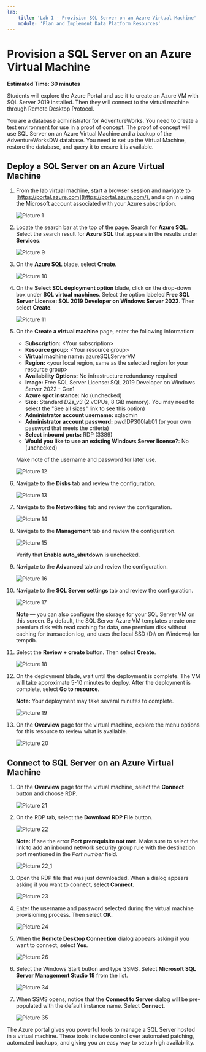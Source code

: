 ```yaml
---
lab:
    title: 'Lab 1 - Provision SQL Server on an Azure Virtual Machine'
    module: 'Plan and Implement Data Platform Resources'
---
```


# Provision a SQL Server on an Azure Virtual Machine

**Estimated Time: 30 minutes**

Students will explore the Azure Portal and use it to create an Azure VM with SQL Server 2019 installed. Then they will connect to the virtual machine through Remote Desktop Protocol.

You are a database administrator for AdventureWorks. You need to create a test environment for use in a proof of concept. The proof of concept will use SQL Server on an Azure Virtual Machine and a backup of the AdventureWorksDW database. You need to set up the Virtual Machine, restore the database, and query it to ensure it is available.

## Deploy a SQL Server on an Azure Virtual Machine

1. From the lab virtual machine, start a browser session and navigate to [https://portal.azure.com](https://portal.azure.com/), and sign in using the Microsoft account associated with your Azure subscription.

    ![Picture 1](../images/dp-300-module-01-lab-01.png)

1. Locate the search bar at the top of the page. Search for **Azure SQL**. Select the search result for **Azure SQL** that appears in the results under **Services**.

    ![Picture 9](../images/dp-300-module-01-lab-09.png)

1. On the **Azure SQL** blade, select **Create**.

    ![Picture 10](../images/dp-300-module-01-lab-10.png)

1. On the **Select SQL deployment option** blade, click on the drop-down box under **SQL virtual machines**. Select the option labeled **Free SQL Server License: SQL 2019 Developer on Windows Server 2022**. Then select **Create**.

    ![Picture 11](../images/dp-300-module-01-lab-11.png)

1. On the **Create a virtual machine** page, enter the following information:

    - **Subscription:** &lt;Your subscription&gt;
    - **Resource group:** &lt;Your resource group&gt;
    - **Virtual machine name:**  azureSQLServerVM
    - **Region:** &lt;your local region, same as the selected region for your resource group&gt;
    - **Availability Options:** No infrastructure redundancy required
    - **Image:** Free SQL Server License: SQL 2019 Developer on Windows Server 2022 - Gen1
    - **Azure spot instance:** No (unchecked)
    - **Size:** Standard *D2s_v3* (2 vCPUs, 8 GiB memory). You may need to select the "See all sizes" link to see this option)
    - **Administrator account username:** sqladmin
    - **Administrator account password:** pwd!DP300lab01 (or your own password that meets the criteria)
    - **Select inbound ports:** RDP (3389)
    - **Would you like to use an existing Windows Server license?:** No (unchecked)

    Make note of the username and password for later use.

    ![Picture 12](../images/dp-300-module-01-lab-12.png)

1. Navigate to the **Disks** tab and review the configuration.

    ![Picture 13](../images/dp-300-module-01-lab-13.png)

1. Navigate to the **Networking** tab and review the configuration.

    ![Picture 14](../images/dp-300-module-01-lab-14.png)

1. Navigate to the **Management** tab and review the configuration.

    ![Picture 15](../images/dp-300-module-01-lab-15.png)

    Verify that **Enable auto_shutdown** is unchecked.

1. Navigate to the **Advanced** tab and review the configuration.

    ![Picture 16](../images/dp-300-module-01-lab-16.png)

1. Navigate to the **SQL Server settings** tab and review the configuration.

    ![Picture 17](../images/dp-300-module-01-lab-17.png)

    **Note —** you can also configure the storage for your SQL Server VM on this screen. By default, the SQL Server Azure VM templates create one premium disk with read caching for data, one premium disk without caching for transaction log, and uses the local SSD (D:\ on Windows) for tempdb.

1. Select the **Review + create** button. Then select **Create**.

    ![Picture 18](../images/dp-300-module-01-lab-18.png)

1. On the deployment blade, wait until the deployment is complete. The VM will take approximate 5-10 minutes to deploy. After the deployment is complete, select  **Go to resource**.

    **Note:** Your deployment may take several minutes to complete.

    ![Picture 19](../images/dp-300-module-01-lab-19.png)

1. On the **Overview** page for the virtual machine, explore the menu options for this resource to review what is available.

    ![Picture 20](../images/dp-300-module-01-lab-20.png)

## Connect to SQL Server on an Azure Virtual Machine

1. On the **Overview** page for the virtual machine, select the **Connect** button and choose RDP.

    ![Picture 21](../images/dp-300-module-01-lab-21.png)

1. On the RDP tab, select the **Download RDP File** button.

    ![Picture 22](../images/dp-300-module-01-lab-22.png)

    **Note:** If see the error **Port prerequisite not met**. Make sure to select the link to add an inbound network security group rule with the destination port mentioned in the *Port number* field.

    ![Picture 22_1](../images/dp-300-module-01-lab-22_1.png)

1. Open the RDP file that was just downloaded. When a dialog appears asking if you want to connect, select **Connect**.

    ![Picture 23](../images/dp-300-module-01-lab-23.png)

1. Enter the username and password selected during the virtual machine provisioning process. Then select **OK**.

    ![Picture 24](../images/dp-300-module-01-lab-24.png)

1. When the **Remote Desktop Connection** dialog appears asking if you want to connect, select **Yes**.

    ![Picture 26](../images/dp-300-module-01-lab-26.png)

1. Select the Windows Start button and type SSMS. Select **Microsoft SQL Server Management Studio 18** from the list.  

    ![Picture 34](../images/dp-300-module-01-lab-34.png)

1. When SSMS opens, notice that the **Connect to Server** dialog will be pre-populated with the default instance name. Select **Connect**.

    ![Picture 35](../images/dp-300-module-01-lab-35.png)

The Azure portal gives you powerful tools to manage a SQL Server hosted in a virtual machine. These tools include control over automated patching, automated backups, and giving you an easy way to setup high availability.
